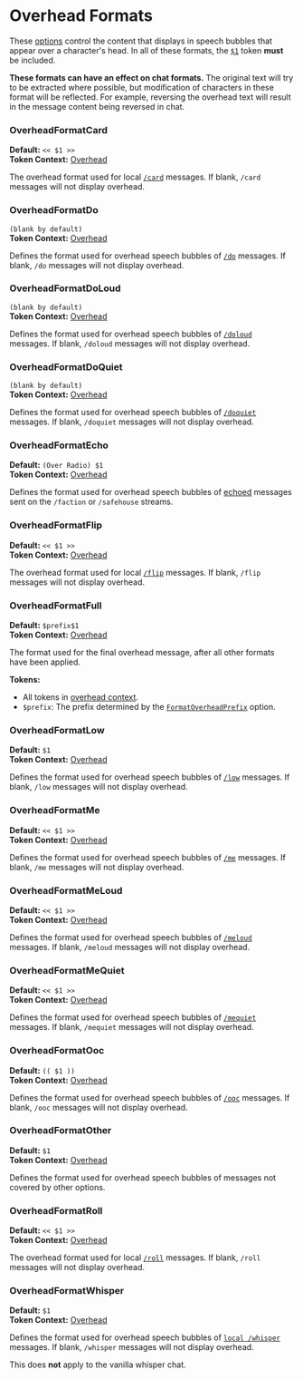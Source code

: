 # Overhead Formats

These [options](./index.md) control the content that displays in speech bubbles that appear over a character's head.
In all of these formats, the [`$1`](../format-strings/tokens.md#1) token **must** be included.

**These formats can have an effect on chat formats.**
The original text will try to be extracted where possible, but modification of characters in these format will be reflected.
For example, reversing the overhead text will result in the message content being reversed in chat.

### OverheadFormatCard
**Default:** `<< $1 >>`  
**Token Context:** [Overhead](../sandbox-options/token-contexts.md#overhead)

The overhead format used for local [`/card`](./chat-formats.md#chatformatcard) messages.
If blank, `/card` messages will not display overhead.

### OverheadFormatDo
`(blank by default)`  
**Token Context:** [Overhead](../sandbox-options/token-contexts.md#overhead)

Defines the format used for overhead speech bubbles of [`/do`](./chat-formats.md#chatformatdo) messages.
If blank, `/do` messages will not display overhead.

### OverheadFormatDoLoud
`(blank by default)`  
**Token Context:** [Overhead](../sandbox-options/token-contexts.md#overhead)

Defines the format used for overhead speech bubbles of [`/doloud`](./chat-formats.md#chatformatdoloud) messages.
If blank, `/doloud` messages will not display overhead.

### OverheadFormatDoQuiet
`(blank by default)`  
**Token Context:** [Overhead](../sandbox-options/token-contexts.md#overhead)

Defines the format used for overhead speech bubbles of [`/doquiet`](./chat-formats.md#chatformatdoquiet) messages.
If blank, `/doquiet` messages will not display overhead.

### OverheadFormatEcho
**Default:** `(Over Radio) $1`  
**Token Context:** [Overhead](../sandbox-options/token-contexts.md#overhead)

Defines the format used for overhead speech bubbles of [echoed](./chat-formats.md#chatformatecho) messages sent on the `/faction` or `/safehouse` streams.

### OverheadFormatFlip
**Default:** `<< $1 >>`  
**Token Context:** [Overhead](../sandbox-options/token-contexts.md#overhead)

The overhead format used for local [`/flip`](./chat-formats.md#chatformatflip) messages.
If blank, `/flip` messages will not display overhead.

### OverheadFormatFull
**Default:** `$prefix$1`  
**Token Context:** [Overhead](../sandbox-options/token-contexts.md#overhead)

The format used for the final overhead message, after all other formats have been applied.

**Tokens:**
- All tokens in [overhead context](../sandbox-options/token-contexts.md#overhead).
- `$prefix`: The prefix determined by the [`FormatOverheadPrefix`](component-formats.md#formatoverheadprefix) option.

### OverheadFormatLow
**Default:** `$1`  
**Token Context:** [Overhead](../sandbox-options/token-contexts.md#overhead)

Defines the format used for overhead speech bubbles of [`/low`](./chat-formats.md#chatformatlow) messages.
If blank, `/low` messages will not display overhead.

### OverheadFormatMe
**Default:** `<< $1 >>`  
**Token Context:** [Overhead](../sandbox-options/token-contexts.md#overhead)

Defines the format used for overhead speech bubbles of [`/me`](./chat-formats.md#chatformatme) messages.
If blank, `/me` messages will not display overhead.

### OverheadFormatMeLoud
**Default:** `<< $1 >>`  
**Token Context:** [Overhead](../sandbox-options/token-contexts.md#overhead)

Defines the format used for overhead speech bubbles of [`/meloud`](./chat-formats.md#chatformatmeloud) messages.
If blank, `/meloud` messages will not display overhead.

### OverheadFormatMeQuiet
**Default:** `<< $1 >>`  
**Token Context:** [Overhead](../sandbox-options/token-contexts.md#overhead)

Defines the format used for overhead speech bubbles of [`/mequiet`](./chat-formats.md#chatformatmequiet) messages.
If blank, `/mequiet` messages will not display overhead.

### OverheadFormatOoc
**Default:** `(( $1 ))`  
**Token Context:** [Overhead](../sandbox-options/token-contexts.md#overhead)

Defines the format used for overhead speech bubbles of [`/ooc`](./chat-formats.md#chatformatooc) messages.
If blank, `/ooc` messages will not display overhead.

### OverheadFormatOther
**Default:** `$1`  
**Token Context:** [Overhead](../sandbox-options/token-contexts.md#overhead)

Defines the format used for overhead speech bubbles of messages not covered by other options.

### OverheadFormatRoll
**Default:** `<< $1 >>`  
**Token Context:** [Overhead](../sandbox-options/token-contexts.md#overhead)

The overhead format used for local [`/roll`](./chat-formats.md#chatformatroll) messages.
If blank, `/roll` messages will not display overhead.

### OverheadFormatWhisper
**Default:** `$1`  
**Token Context:** [Overhead](../sandbox-options/token-contexts.md#overhead)

Defines the format used for overhead speech bubbles of [`local /whisper`](./chat-formats.md#chatformatwhisper) messages.
If blank, `/whisper` messages will not display overhead.

This does **not** apply to the vanilla whisper chat.
